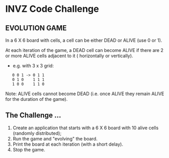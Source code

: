 # INVZ Code Challenge

## EVOLUTION GAME

In a 6 X 6 board with cells, a cell can be either DEAD or ALIVE (use 0 or 1).

At each iteration of the game, a DEAD cell can become ALIVE if there are 2 or more ALIVE cells adjacent to it (
horizontally or vertically).

* e.g. with 3 x 3 grid:

```text
   0 0 1 -> 0 1 1
   0 1 0    1 1 1
   1 0 0    1 1 0
```

Note: ALIVE cells cannot become DEAD (i.e. once ALIVE they remain ALIVE for the duration of the game).

## The Challenge ...

1. Create an application that starts with a 6 X 6 board with 10 alive cells (randomly distributed);
2. Run the game and "evolving" the board.
3. Print the board at each iteration (with a short delay).
4. Stop the game.

